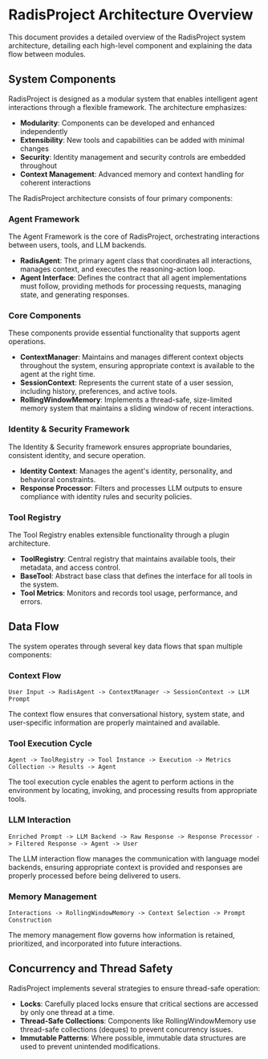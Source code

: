 # RadisProject Architecture Overview

This document provides a detailed overview of the RadisProject system architecture, detailing each high-level component and explaining the data flow between modules.

## System Components

RadisProject is designed as a modular system that enables intelligent agent interactions through a flexible framework. The architecture emphasizes:

*   **Modularity**: Components can be developed and enhanced independently
*   **Extensibility**: New tools and capabilities can be added with minimal changes
*   **Security**: Identity management and security controls are embedded throughout
*   **Context Management**: Advanced memory and context handling for coherent interactions

The RadisProject architecture consists of four primary components:

### Agent Framework

The Agent Framework is the core of RadisProject, orchestrating interactions between users, tools, and LLM backends.

*   **RadisAgent**: The primary agent class that coordinates all interactions, manages context, and executes the reasoning-action loop.
*   **Agent Interface**: Defines the contract that all agent implementations must follow, providing methods for processing requests, managing state, and generating responses.

### Core Components

These components provide essential functionality that supports agent operations.

*   **ContextManager**: Maintains and manages different context objects throughout the system, ensuring appropriate context is available to the agent at the right time.
*   **SessionContext**: Represents the current state of a user session, including history, preferences, and active tools.
*   **RollingWindowMemory**: Implements a thread-safe, size-limited memory system that maintains a sliding window of recent interactions.

### Identity & Security Framework

The Identity & Security framework ensures appropriate boundaries, consistent identity, and secure operation.

*   **Identity Context**: Manages the agent's identity, personality, and behavioral constraints.
*   **Response Processor**: Filters and processes LLM outputs to ensure compliance with identity rules and security policies.

### Tool Registry

The Tool Registry enables extensible functionality through a plugin architecture.

*   **ToolRegistry**: Central registry that maintains available tools, their metadata, and access control.
*   **BaseTool**: Abstract base class that defines the interface for all tools in the system.
*   **Tool Metrics**: Monitors and records tool usage, performance, and errors.

## Data Flow

The system operates through several key data flows that span multiple components:

### Context Flow

```
User Input -> RadisAgent -> ContextManager -> SessionContext -> LLM Prompt
```

The context flow ensures that conversational history, system state, and user-specific information are properly maintained and available.

### Tool Execution Cycle

```
Agent -> ToolRegistry -> Tool Instance -> Execution -> Metrics Collection -> Results -> Agent
```

The tool execution cycle enables the agent to perform actions in the environment by locating, invoking, and processing results from appropriate tools.

### LLM Interaction

```
Enriched Prompt -> LLM Backend -> Raw Response -> Response Processor -> Filtered Response -> Agent -> User
```

The LLM interaction flow manages the communication with language model backends, ensuring appropriate context is provided and responses are properly processed before being delivered to users.

### Memory Management

```
Interactions -> RollingWindowMemory -> Context Selection -> Prompt Construction
```

The memory management flow governs how information is retained, prioritized, and incorporated into future interactions.

## Concurrency and Thread Safety

RadisProject implements several strategies to ensure thread-safe operation:

*   **Locks**: Carefully placed locks ensure that critical sections are accessed by only one thread at a time.
*   **Thread-Safe Collections**: Components like RollingWindowMemory use thread-safe collections (deques) to prevent concurrency issues.
*   **Immutable Patterns**: Where possible, immutable data structures are used to prevent unintended modifications.
